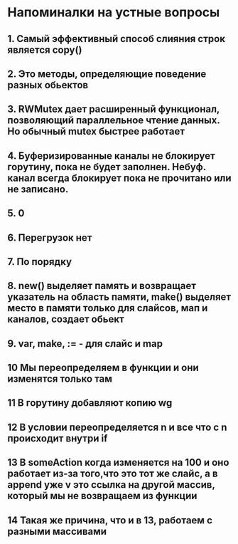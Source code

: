 # Напоминалки на устные вопросы
## 1. Самый эффективный способ слияния строк является copy()
## 2. Это методы, определяющие поведение разных обьектов
## 3. RWMutex дает расширенный функционал, позволяющий параллельное чтение данных. Но обычный mutex быстрее работает
## 4. Буферизированные каналы не блокирует горутину, пока не будет заполнен. Небуф. канал всегда блокирует пока не прочитано или не записано.
## 5. 0
## 6. Перегрузок нет
## 7. По порядку
## 8. new() выделяет память и возвращает указатель на область памяти, make() выделяет место в памяти только для слайсов, мап и каналов, создает обьект
## 9. var, make, := - для слайс и map
## 10 Мы переопределяем в функции и они изменятся только там
## 11 В горутину добавляют копию wg
## 12 В условии переопределяется n и все что с n происходит внутри if
## 13 В someAction когда изменяется на 100 и оно работает из-за того,что это тот же слайс, а в append уже v это ссылка на другой массив, который мы не возвращаем из функции
## 14 Такая же причина, что и в 13, работаем с разными массивами
